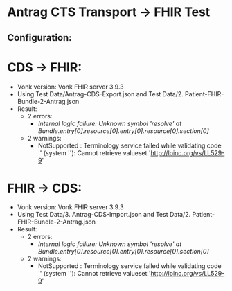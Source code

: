 # Antrag CTS Transport -> FHIR Test

## Configuration:

# CDS -> FHIR:
* Vonk version: Vonk FHIR server 3.9.3
* Using Test Data/Antrag-CDS-Export.json and Test Data/2. Patient-FHIR-Bundle-2-Antrag.json
* Result: 
    * 2 errors: 
        * *Internal logic failure: Unknown symbol 'resolve' at Bundle.entry[0].resource[0].entry[0].resource[0].section[0]*
    * 2 warnings: 
        * NotSupported : Terminology service failed while validating code '' (system ''): Cannot retrieve valueset 'http://loinc.org/vs/LL529-9'


# FHIR -> CDS:
* Vonk version: Vonk FHIR server 3.9.3
* Using Test Data/3. Antrag-CDS-Import.json and Test Data/2. Patient-FHIR-Bundle-2-Antrag.json
* Result: 
    * 2 errors: 
        * *Internal logic failure: Unknown symbol 'resolve' at Bundle.entry[0].resource[0].entry[0].resource[0].section[0]*
    * 2 warnings: 
        * NotSupported : Terminology service failed while validating code '' (system ''): Cannot retrieve valueset 'http://loinc.org/vs/LL529-9'